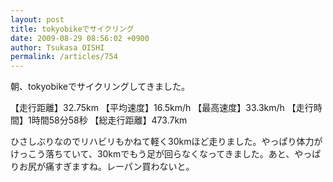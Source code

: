 ```yaml
---
layout: post
title: tokyobikeでサイクリング
date: 2009-08-29 08:56:02 +0900
author: Tsukasa OISHI
permalink: /articles/754
---
```


朝、tokyobikeでサイクリングしてきました。

【走行距離】32.75km
【平均速度】16.5km/h
【最高速度】33.3km/h
【走行時間】1時間58分58秒
【総走行距離】473.7km

ひさしぶりなのでリハビリもかねて軽く30kmほど走りました。やっぱり体力がけっこう落ちていて、30kmでもう足が回らなくなってきました。あと、やっぱりお尻が痛すぎますね。レーパン買わないと。

